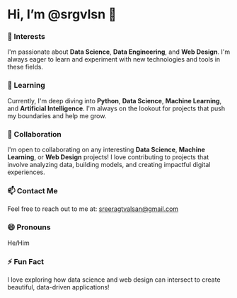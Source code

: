 # Hi, I’m @srgvlsn 👋

### 👀 Interests
I'm passionate about **Data Science**, **Data Engineering**, and **Web Design**. I'm always eager to learn and experiment with new technologies and tools in these fields.

### 🌱 Learning
Currently, I'm deep diving into **Python**, **Data Science**, **Machine Learning**, and **Artificial Intelligence**. I'm always on the lookout for projects that push my boundaries and help me grow.

### 💞️ Collaboration
I'm open to collaborating on any interesting **Data Science**, **Machine Learning**, or **Web Design** projects! I love contributing to projects that involve analyzing data, building models, and creating impactful digital experiences.

### 📫 Contact Me
Feel free to reach out to me at: [sreeragtvalsan@gmail.com](mailto:sreeragtvalsan@gmail.com)

### 😄 Pronouns
He/Him

### ⚡ Fun Fact
I love exploring how data science and web design can intersect to create beautiful, data-driven applications!


<!---
srgvlsn/srgvlsn is a ✨ special ✨ repository because its `README.md` (this file) appears on your GitHub profile.
You can click the Preview link to take a look at your changes.
--->
